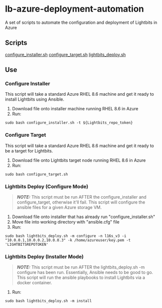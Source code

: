 # lb-azure-deployment-automation
A set of scripts to automate the configuration and deployment of Lightbits in Azure

## Scripts
[configure_installer.sh](./configure_installer.sh)
[configure_target.sh](./configure_target.sh)
[lightbits_deploy.sh](./lightbits_deploy.sh)

## Use

### Configure Installer
This script will take a standard Azure RHEL 8.6 machine and get it ready to install Lightbits using Ansible.

1. Download file onto installer machine running RHEL 8.6 in Azure
2. Run:
```
sudo bash configure_installer.sh -t ${Lightbits_repo_token}
```

### Configure Target
This script will take a standard Azure RHEL 8.6 machine and get it ready to be a target for Lightbits.

1. Download file onto Lightbits target node running RHEL 8.6 in Azure
2. Run:
```
sudo bash configure_target.sh
```

### Lightbits Deploy (Configure Mode)
> **_NOTE:_** This script must be run AFTER the configure_installer and configure_target, otherwise it'll fail.
This script will configure the ansible files for a given Azure storage VM.

1. Download file onto installer that has already run "configure_installer.sh"
2. Move file into working directory with "ansible.cfg" file
3. Run:
```
sudo bash lightbits_deploy.sh -m configure -n l16s_v3 -i "10.0.0.1,10.0.0.2,10.0.0.3" -k /home/azureuser/key.pem -t 'LIGHTBITSREPOTOKEN'
```

### Lightbits Deploy (Installer Mode)
> **_NOTE:_** This script must be run AFTER the lightbits_deploy.sh -m configure has been run. Essentially, Ansible needs to be good to go.
This script will run the ansible playbooks to install Lightbits via a docker container.

1. Run:
```
sudo bash lightbits_deploy.sh -m install
```